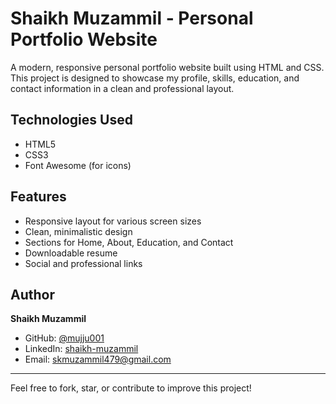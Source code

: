 # Shaikh Muzammil - Personal Portfolio Website

A modern, responsive personal portfolio website built using HTML and CSS. This project is designed to showcase my profile, skills, education, and contact information in a clean and professional layout.

## Technologies Used

- HTML5  
- CSS3  
- Font Awesome (for icons)


## Features

- Responsive layout for various screen sizes
- Clean, minimalistic design
- Sections for Home, About, Education, and Contact
- Downloadable resume
- Social and professional links

## Author

**Shaikh Muzammil**  
- GitHub: [@mujju001](https://github.com/mujju001)  
- LinkedIn: [shaikh-muzammil](https://www.linkedin.com/in/shaikh-muzammil-958468301/)  
- Email: skmuzammil479@gmail.com

---

Feel free to fork, star, or contribute to improve this project!


